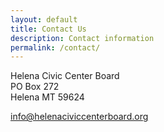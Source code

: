 ```yaml
---
layout: default
title: Contact Us
description: Contact information
permalink: /contact/
---
```


Helena Civic Center Board  
PO Box 272  
Helena MT 59624

<info@helenaciviccenterboard.org>
